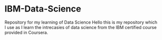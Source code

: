 # IBM-Data-Science
Repository for my learning of Data Science 
Hello this is my repository which I use as I learn the intrecasies of data science from the IBM certified course provided in Coursera.
